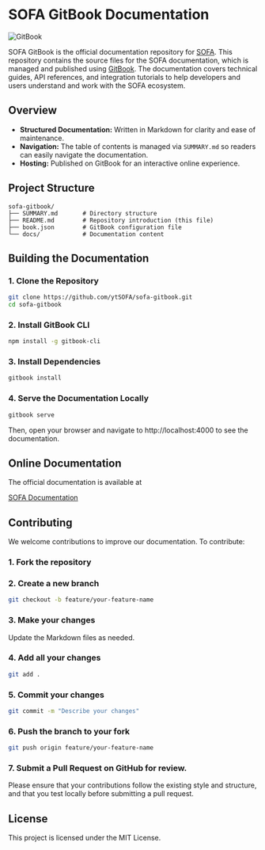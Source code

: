 # SOFA GitBook Documentation

![GitBook](https://img.shields.io/badge/GitBook-Documentation-blue)

SOFA GitBook is the official documentation repository for [SOFA](https://www.sofa.org/). This repository contains the source files for the SOFA documentation, which is managed and published using [GitBook](https://www.gitbook.com/). The documentation covers technical guides, API references, and integration tutorials to help developers and users understand and work with the SOFA ecosystem.

## Overview

- **Structured Documentation:** Written in Markdown for clarity and ease of maintenance.
- **Navigation:** The table of contents is managed via `SUMMARY.md` so readers can easily navigate the documentation.
- **Hosting:** Published on GitBook for an interactive online experience.

## Project Structure

```
sofa-gitbook/
├── SUMMARY.md       # Directory structure
├── README.md        # Repository introduction (this file)
├── book.json        # GitBook configuration file
└── docs/            # Documentation content
```

## Building the Documentation

### 1. Clone the Repository

```bash
git clone https://github.com/ytSOFA/sofa-gitbook.git
cd sofa-gitbook
```

### 2. Install GitBook CLI

```bash
npm install -g gitbook-cli
```

### 3. Install Dependencies

```bash
gitbook install
```

### 4. Serve the Documentation Locally

```bash
gitbook serve
```

Then, open your browser and navigate to http://localhost:4000 to see the documentation.

## Online Documentation

The official documentation is available at

[SOFA Documentation](https://docs.sofa.org/)

## Contributing
We welcome contributions to improve our documentation. To contribute:

### 1. Fork the repository

### 2. Create a new branch

```bash
git checkout -b feature/your-feature-name
```

### 3. Make your changes
Update the Markdown files as needed.

### 4. Add all your changes

```bash
git add .
```

### 5. Commit your changes

```bash
git commit -m "Describe your changes"
```

### 6. Push the branch to your fork

```bash
git push origin feature/your-feature-name
```

### 7. Submit a Pull Request on GitHub for review.
Please ensure that your contributions follow the existing style and structure, and that you test locally before submitting a pull request.

## License
This project is licensed under the MIT License. 


